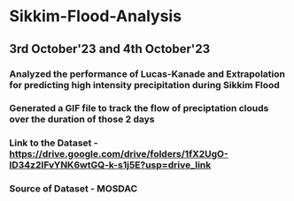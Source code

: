 # Sikkim-Flood-Analysis
## 3rd October'23 and 4th October'23
### Analyzed the performance of Lucas-Kanade and Extrapolation for predicting high intensity precipitation during Sikkim Flood
### Generated a GIF file to track the flow of preciptation clouds over the duration of those 2 days
### Link to the Dataset - https://drive.google.com/drive/folders/1fX2UgO-lD34z2IFvYNK6wtGQ-k-s1j5E?usp=drive_link
### Source of Dataset - MOSDAC
